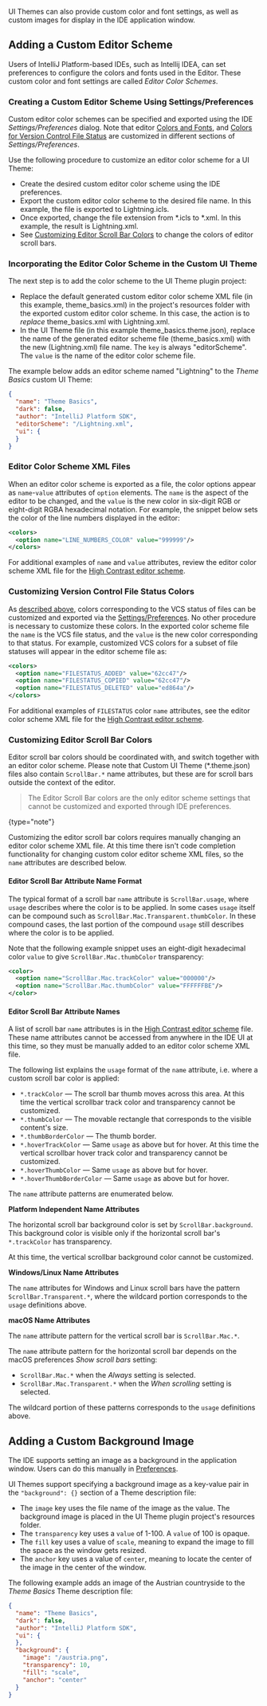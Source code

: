 [//]: # (title: UI Themes - Editor Schemes and Background Images)

<!-- Copyright 2000-2022 JetBrains s.r.o. and other contributors. Use of this source code is governed by the Apache 2.0 license that can be found in the LICENSE file. -->

UI Themes can also provide custom color and font settings, as well as custom images for display in the IDE application window.

## Adding a Custom Editor Scheme

Users of IntelliJ Platform-based IDEs, such as Intellij IDEA, can set preferences to configure the colors and fonts used in the Editor.
These custom color and font settings are called _Editor Color Schemes_.

### Creating a Custom Editor Scheme Using Settings/Preferences

Custom editor color schemes can be specified and exported using the IDE _Settings/Preferences_ dialog.
Note that editor [Colors and Fonts](https://www.jetbrains.com/help/idea/configuring-colors-and-fonts.html), and [Colors for Version Control File Status](https://www.jetbrains.com/help/idea/file-status-highlights.html) are customized in different sections of _Settings/Preferences_.

Use the following procedure to customize an editor color scheme for a UI Theme:
* Create the desired custom editor color scheme using the IDE preferences.
* Export the custom editor color scheme to the desired file name.
  In this example, the file is exported to <path>Lightning.icls</path>.
* Once exported, change the file extension from <path>\*.icls</path> to <path>\*.xml</path>.
  In this example, the result is <path>Lightning.xml</path>.
* See [Customizing Editor Scroll Bar Colors](#customizing-editor-scroll-bar-colors) to change the colors of editor scroll bars.

### Incorporating the Editor Color Scheme in the Custom UI Theme

The next step is to add the color scheme to the UI Theme plugin project:
* Replace the default generated custom editor color scheme XML file (in this example, <path>theme_basics.xml</path>) in the project's <path>resources</path> folder with the exported custom editor color scheme.
  In this case, the action is to _replace_ <path>theme_basics.xml</path> with <path>Lightning.xml</path>.
* In the UI Theme file (in this example <path>theme_basics.theme.json</path>), replace the name of the generated editor scheme file (<path>theme_basics.xml</path>) with the new (<path>Lightning.xml</path>) file name.
  The `key` is always "editorScheme".
  The `value` is the name of the editor color scheme file.

The example below adds an editor scheme named "Lightning" to the _Theme Basics_ custom UI Theme:

```json
{
  "name": "Theme Basics",
  "dark": false,
  "author": "IntelliJ Platform SDK",
  "editorScheme": "/Lightning.xml",
  "ui": {
  }
}
```

### Editor Color Scheme XML Files

When an editor color scheme is exported as a file, the color options appear as `name`-`value` attributes of `option` elements.
The `name` is the aspect of the editor to be changed, and the `value` is the new color in six-digit RGB or eight-digit RGBA hexadecimal notation.
For example, the snippet below sets the color of the line numbers displayed in the editor:

```xml
<colors>
  <option name="LINE_NUMBERS_COLOR" value="999999"/>
</colors>
```

For additional examples of `name` and `value` attributes, review the editor color scheme XML file for the [High Contrast editor scheme](upsource:///platform/platform-resources/src/themes/highContrastScheme.xml).

### Customizing Version Control File Status Colors

As [described above](#creating-a-custom-editor-scheme-using-settingspreferences), colors corresponding to the VCS status of files can be customized and exported via the [Settings/Preferences](https://www.jetbrains.com/help/idea/file-status-highlights.html).
No other procedure is necessary to customize these colors.
In the exported color scheme file the `name` is the VCS file status, and the `value` is the new color corresponding to that status.
For example, customized VCS colors for a subset of file statuses will appear in the editor scheme file as:

```xml
<colors>
  <option name="FILESTATUS_ADDED" value="62cc47"/>
  <option name="FILESTATUS_COPIED" value="62cc47"/>
  <option name="FILESTATUS_DELETED" value="ed864a"/>
</colors>

```

For additional examples of `FILESTATUS` color `name` attributes, see the editor color scheme XML file for the [High Contrast editor scheme](upsource:///platform/platform-resources/src/themes/highContrastScheme.xml).

### Customizing Editor Scroll Bar Colors

Editor scroll bar colors should be coordinated with, and switch together with an editor color scheme.
Please note that Custom UI Theme (<path>*.theme.json</path>) files also contain `ScrollBar.*` name attributes, but these are for scroll bars outside the context of the editor.

> The Editor Scroll Bar colors are the only editor scheme settings that cannot be customized and exported through IDE preferences.
>
{type="note"}

Customizing the editor scroll bar colors requires manually changing an editor color scheme XML file.
At this time there isn't code completion functionality for changing custom color editor scheme XML files, so the `name` attributes are described below.

#### Editor Scroll Bar Attribute Name Format

The typical format of a scroll bar `name` attribute is `ScrollBar.usage`, where `usage` describes where the color is to be applied.
In some cases `usage` itself can be compound such as `ScrollBar.Mac.Transparent.thumbColor`.
In these compound cases, the last portion of the compound `usage` still describes where the color is to be applied.

Note that the following example snippet uses an eight-digit hexadecimal color `value` to give `ScrollBar.Mac.thumbColor` transparency:

```xml
<color>
  <option name="ScrollBar.Mac.trackColor" value="000000"/>
  <option name="ScrollBar.Mac.thumbColor" value="FFFFFFBE"/>
</color>
```

#### Editor Scroll Bar Attribute Names

A list of scroll bar `name` attributes is in the [High Contrast editor scheme](upsource:///platform/platform-resources/src/themes/highContrastScheme.xml) file.
These name attributes cannot be accessed from anywhere in the IDE UI at this time, so they must be manually added to an editor color scheme XML file.

The following list explains the `usage` format of the `name` attribute, i.e. where a custom scroll bar color is applied:
* `*.trackColor` — The scroll bar thumb moves across this area.
  At this time the vertical scrollbar track color and transparency cannot be customized.
* `*.thumbColor` — The movable rectangle that corresponds to the visible content's size.
* `*.thumbBorderColor` — The thumb border.
* `*.hoverTrackColor` — Same `usage` as above but for hover.
  At this time the vertical scrollbar hover track color and transparency cannot be customized.
* `*.hoverThumbColor` — Same `usage` as above but for hover.
* `*.hoverThumbBorderColor` — Same `usage` as above but for hover.

The `name` attribute patterns are enumerated below.

**Platform Independent Name Attributes**

The horizontal scroll bar background color is set by `ScrollBar.background`.
This background color is visible only if the horizontal scroll bar's `*.trackColor` has transparency.

At this time, the vertical scrollbar background color cannot be customized.

**Windows/Linux Name Attributes**

The `name` attributes for Windows and Linux scroll bars have the pattern `ScrollBar.Transparent.*`, where the wildcard portion corresponds to the `usage` definitions above.

**macOS Name Attributes**

The `name` attribute pattern for the vertical scroll bar is `ScrollBar.Mac.*`.

The `name` attribute pattern for the horizontal scroll bar depends on the macOS preferences _Show scroll bars_ setting:
* `ScrollBar.Mac.*` when the _Always_ setting is selected.
* `ScrollBar.Mac.Transparent.*` when the _When scrolling_ setting is selected.

The wildcard portion of these patterns corresponds to the `usage` definitions above.

## Adding a Custom Background Image

The IDE supports setting an image as a background in the application window.
Users can do this manually in [Preferences](https://www.jetbrains.com/help/idea/setting-background-image.html).

UI Themes support specifying a background image as a key-value pair in the `"background": {}` section of a Theme description file:
* The `image` key uses the file name of the image as the value.
The background image is placed in the UI Theme plugin project's <path>resources</path> folder.
* The `transparency` key uses a `value` of 1-100.
A `value` of 100 is opaque.
* The `fill` key uses a value of `scale`, meaning to expand the image to fill the space as the window gets resized.
* The `anchor` key uses a value of `center`, meaning to locate the center of the image in the center of the window.

The following example adds an image of the Austrian countryside to the _Theme Basics_
Theme description file:

```json
{
  "name": "Theme Basics",
  "dark": false,
  "author": "IntelliJ Platform SDK",
  "ui": {
  },
  "background": {
    "image": "/austria.png",
    "transparency": 10,
    "fill": "scale",
    "anchor": "center"
  }
}
```
